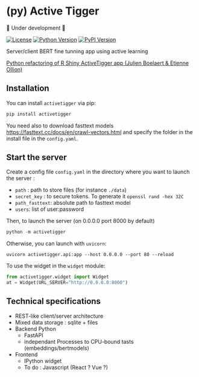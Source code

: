 # (py) Active Tigger

🚧 Under development 🚧

[![License](https://img.shields.io/badge/license-MIT-blue.svg)](https://github.com/emilienschultz/pyactivetigger/blob/main/LICENSE)
[![Python Version](https://img.shields.io/badge/python-3.11-blue)](https://www.python.org/downloads/)
[![PyPI Version](https://img.shields.io/pypi/v/activetigger)](https://pypi.org/project/activetigger/)

Server/client BERT fine tunning app using active learning

[Python refactoring of R Shiny ActiveTigger app (Julien Boelaert & Etienne Ollion)]( https://gitlab.univ-lille.fr/julien.boelaert/activetigger)

## Installation

You can install `activetigger` via pip:

```bash
pip install activetigger
```

You need also to download fasttext models https://fasttext.cc/docs/en/crawl-vectors.html and specify the folder in the install file in the `config.yaml`.

## Start the server

Create a config file `config.yaml` in the directory where you want to launch the server :

- `path` : path to store files (for instance `./data`)
- `secret_key` : to secure tokens. To generate it `openssl rand -hex 32C`
- `path_fasttext`:  absolute path to fasttext model
- `users`: list of user:password

Then, to launch the server (on 0.0.0.0 port 8000 by default)

```python
python -m activetigger
```

Otherwise, you can launch with `uvicorn`:

```
uvicorn activetigger.api:app --host 0.0.0.0 --port 80 --reload
```

To use the widget in the `widget` module:

```python
from activetigger.widget import Widget
at = Widget(URL_SERVER="http://0.0.0.0:8000")
```

## Technical specifications

- REST-like client/server architecture
- Mixed data storage : sqlite + files
- Backend Python
    - FastAPI
    - independant Processes to CPU-bound tasts (embeddings/bertmodels)
- Frontend
    - IPython widget
    - To do : Javascript (React ? Vue ?)